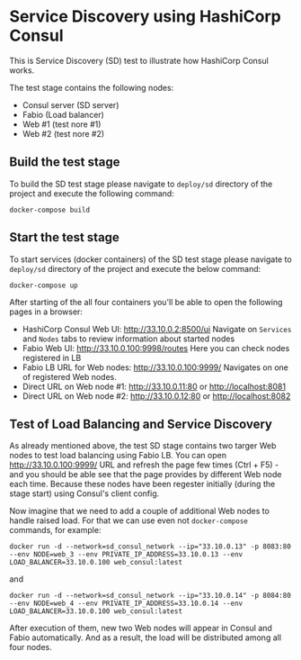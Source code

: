 # Service Discovery using HashiCorp Consul

This is Service Discovery (SD) test to illustrate how HashiCorp Consul works.

The test stage contains the following nodes:

- Consul server (SD server)
- Fabio (Load balancer)
- Web #1 (test nore #1)
- Web #2 (test nore #2)

## Build the test stage

To build the SD test stage please navigate to `deploy/sd` directory of the project and execute the following command:

```shell
docker-compose build
```

## Start the test stage

To start services (docker containers) of the SD test stage please navigate to `deploy/sd` directory of the project and execute the below command:

```shell
docker-compose up
```

After starting of the all four containers you'll be able to open the following pages in a browser:

- HashiCorp Consul Web UI: <http://33.10.0.2:8500/ui>
    Navigate on `Services` and `Nodes` tabs to review information about started nodes
- Fabio Web UI: <http://33.10.0.100:9998/routes>
    Here you can check nodes registered in LB
- Fabio LB URL for Web nodes: <http://33.10.0.100:9999/>
    Navigates on one of registered Web nodes.
- Direct URL on Web node #1: <http://33.10.0.11:80>  or  <http://localhost:8081>
- Direct URL on Web node #2: <http://33.10.0.12:80>  or  <http://localhost:8082>

## Test of Load Balancing and Service Discovery

As already mentioned above, the test SD stage contains two targer Web nodes to test load balancing using Fabio LB.
You can open <http://33.10.0.100:9999/> URL and refresh the page few times (Ctrl + F5) - and you should be able see that the page provides by different Web node each time. Because these nodes have been regester initially (during the stage start) using Consul's client config.

Now imagine that we need to add a couple of additional Web nodes to handle raised load.
For that we can use even not `docker-compose` commands, for example:

```shell
docker run -d --network=sd_consul_network --ip="33.10.0.13" -p 8083:80 --env NODE=web_3 --env PRIVATE_IP_ADDRESS=33.10.0.13 --env LOAD_BALANCER=33.10.0.100 web_consul:latest
```

and

```shell
docker run -d --network=sd_consul_network --ip="33.10.0.14" -p 8084:80 --env NODE=web_4 --env PRIVATE_IP_ADDRESS=33.10.0.14 --env LOAD_BALANCER=33.10.0.100 web_consul:latest
```

After execution of them, new two Web nodes will appear in Consul and Fabio automatically. And as a result, the load will be distributed among all four nodes.
